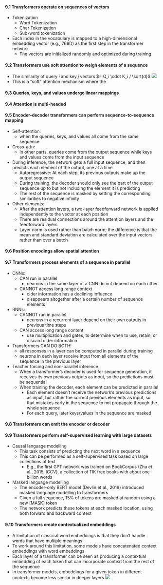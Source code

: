 #### 9.1 Transformers operate on sequences of vectors
- Tokenization
	- Word Tokenization
	- Char Tokenization
	- Sub-word tokenization
- Each index in the vocabulary is mapped to a high-dimensional embedding vector (e.g., 768D) as the first step in the transformer network
	- The vectors are initialized randomly and optimized during training
#### 9.2 Transformers use soft attention to weigh elements of a sequence
- The similarity of query $i$ and key $j$ vectors $= Q_i \cdot K_i / \sqrt{d}$
![](Pasted%20image%2020231218023559.png)
- This is a “soft” attention mechanism where the 
#### 9.3 Queries, keys, and values undergo linear mappings


#### 9.4 Attention is multi-headed

#### 9.5 Encoder-decoder transformers can perform sequence-to-sequence mapping
- Self-attention:
	- when the queries, keys, and values all come from the same sequence
- Cross-attn:
	- In other parts, queries come from the output sequence while keys and values come from the input sequence
- During inference, the network gets a full input sequence, and then predicts each element of the output, one at a time
	- Autoregressive: At each step, its previous outputs make up the output sequence
	- During training, the decoder should only see the part of the output sequence up to but not including the element it is predicting
	- The rest of the sequence is masked by setting the corresponding similarities to negative infinity
- Other elements:
	- After the attention layers, a two-layer feedforward network is applied independently to the vector at each position
	- There are residual connections around the attention layers and the feedforward layers
	- Layer norm is used rather than batch norm; the difference is that the mean and standard deviation are calculated over the input vectors rather than over a batch

#### 9.6 Position encodings allow spatial attention


#### 9.7 Transformers process elements of a sequence in parallel
- CNNs:
	- CAN run in parallel
		- neurons in the same layer of a CNN do not depend on each other
	- CANNOT access long range context
		- older information has a declining influence
		- disappears altogether after a certain number of sequence elements
- RNNs:
	- CANNOT run in parallel:
		- neurons in a recurrent layer depend on their own outputs in previous time steps
	- CAN access long range content:
		- use multiplication and gates, to determine when to use, retain, or discard older information
- Transformers CAN DO BOTH!
	- all responses in a layer can be computed in parallel during training
	- neurons in each layer receive input from all elements of the sequence in the previous layer
- Teacher forcing and non-parallel inference
	- When a transformer’s decoder is used for sequence generation, it receives its own previous outputs as input, so the predictions must be sequential
	- When training the decoder, each element can be predicted in parallel
		- Each element doesn’t receive the network’s previous predictions as input, but rather the correct previous elements as input, so that mistakes early in the sequence to not propagate through the whole sequence
		- For each query, later keys/values in the sequence are masked

#### 9.8 Transformers can omit the encoder or decoder

#### 9.9 Transformers perform self-supervised learning with large datasets
- Causal language modelling
	- This task consists of predicting the next word in a sequence
	- This can be performed as a self-supervised task based on large collections of text
		- E.g., the first GPT network was trained on BookCorpus (Zhu et al., 2015, ICCV), a collection of 11K free books with about one billion words
- Masked language modelling
	- The encoder-only BERT model (Devlin et al., 2019) introduced masked language modelling to transformers
	- Given a full sequence, 15% of tokens are masked at random using a new \[MASK\] token
	- The network predicts these tokens at each masked location, using both forward and backward context

#### 9.10 Transformers create contextualized embeddings
- A limitation of classical word embeddings is that they don’t handle words that have multiple meanings
- To work around this limitation, some models have concatenated context
embeddings with word embeddings
- Each layer of a transformer can be seen as producing a contextual embedding of each token that can incorporate context from the rest of the sequence
- In transformer models, embeddings for a given token in different contexts become less similar in deeper layers
![](Pasted%20image%2020231218030746.png)
